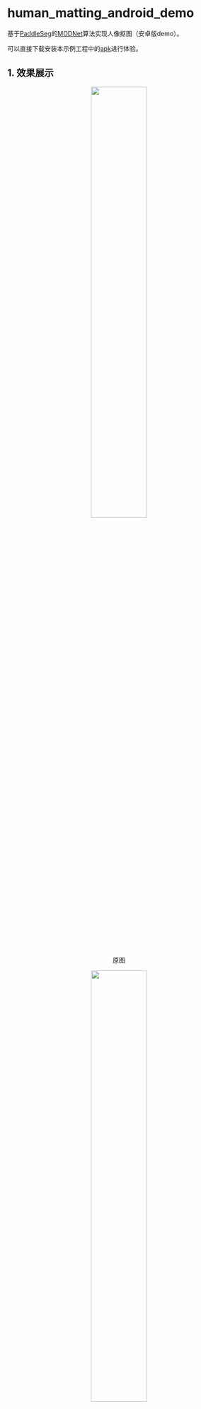 # human_matting_android_demo
基于[PaddleSeg](https://github.com/paddlepaddle/paddleseg/tree/develop)的[MODNet](https://github.com/PaddlePaddle/PaddleSeg/tree/develop/contrib/Matting)算法实现人像抠图（安卓版demo）。

可以直接下载安装本示例工程中的[apk](https://paddleseg.bj.bcebos.com/matting/models/deploy/app-debug.apk.1)进行体验。

## 1. 效果展示
<div align="center">
<img src=https://user-images.githubusercontent.com/14087480/141755673-0e6e6a58-6f13-4534-9eae-0c10874a12ca.jpg  width="50%"> 

原图
</div>

<div align="center">
<img src=https://user-images.githubusercontent.com/14087480/141755700-b314d11e-0998-48cc-9bde-18190dbbc1ad.jpg  width="50%" >

新背景

</div>

在手机上进行人像抠图然后再替换背景：

<div align="center">
<img src=https://user-images.githubusercontent.com/14087480/141755723-733b0f68-4119-402a-a7b3-854dd6676031.jpg  width="50%" >
</div>


## 2. 安卓Demo使用说明

### 2.1 要求
* Android Studio 3.4；
* Android手机；

### 2.2 一键安装
* git clone https://github.com/qianbin1989228/human_matting_android_demo.git ;
* 打开Android Studio，在"Welcome to Android Studio"窗口点击"Open an existing Android Studio project"，在弹出的路径选择窗口中选择刚git下来的文件夹，然后点击右下角的"Open"按钮即可导入工程，构建工程的过程中会自动下载demo需要的Lite预测库；
* 通过USB连接Android手机；
* 载入工程后，点击菜单栏的Run->Run 'App'按钮，在弹出的"Select Deployment Target"窗口选择已经连接的Android设备，然后点击"OK"按钮；

*注：此安卓demo基于[Paddle-Lite](https://paddlelite.paddlepaddle.org.cn/)开发，PaddleLite版本为2.8.0。*

### 2.3 预测
* 在人像抠图Demo中，默认会载入一张人像图像，并会在图像下方给出CPU的预测结果和预测时延；
* 在人像抠图Demo中，你还可以通过右上角的"打开本地相册"和"打开摄像头拍照"按钮分别从相册或相机中加载测试图像然后进行预测推理；

*注意：demo中拍照时照片会自动压缩，想测试拍照原图效果，可使用手机相机拍照后从相册中打开进行预测。*

## 3. 二次开发
可按需要更新预测库或模型进行二次开发，其中更新模型分为模型导出和模型转换两个步骤。

### 3.1 更新预测库
[Paddle-Lite官网](https://paddlelite.paddlepaddle.org.cn/)提供了预编译版本的安卓预测库，也可以参考官网自行编译。

Paddle-Lite在安卓端的预测库主要包括三个文件：

* PaddlePredictor.jar；
* arm64-v8a/libpaddle_lite_jni.so；
* armeabi-v7a/libpaddle_lite_jni.so；

下面分别介绍两种方法：

* 使用预编译版本的预测库，最新的预编译文件参考：[release](https://github.com/PaddlePaddle/Paddle-Lite/releases/)，此demo使用的[版本](https://paddlelite-demo.bj.bcebos.com/libs/android/paddle_lite_libs_v2_8_0.tar.gz)

	解压上面文件，PaddlePredictor.jar位于：java/PaddlePredictor.jar；

	arm64-v8a相关so位于：java/libs/arm64-v8a；

	armeabi-v7a相关so位于：java/libs/armeabi-v7a；

* 手动编译Paddle-Lite预测库
开发环境的准备和编译方法参考：[Paddle-Lite源码编译](https://paddle-lite.readthedocs.io/zh/release-v2.8/source_compile/compile_env.html)。

准备好上述文件，即可参考[java_api](https://paddle-lite.readthedocs.io/zh/release-v2.8/api_reference/java_api_doc.html)在安卓端进行推理。具体使用预测库的方法可参考[Paddle-Lite-Demo](https://github.com/PaddlePaddle/Paddle-Lite-Demo)中更新预测库部分的文档。

### 3.2 模型导出
此demo的人像抠图采用Backbone为HRNet_W18的MODNet模型，模型[训练教程](https://github.com/PaddlePaddle/PaddleSeg/tree/develop/contrib/Matting)请参考官网，官网提供了3种不同性能的Backone：MobileNetV2、ResNet50_vd和HRNet_W18。本安卓demo综合考虑精度和速度要求，采用了HRNet_W18作为Backone。可以直接从官网下载训练好的动态图模型进行算法验证。

为了能够在安卓手机上进行推理，需要将动态图模型导出为静态图模型，导出时固定图像输入尺寸即可。

首先git最新的[PaddleSeg](https://github.com/paddlepaddle/paddleseg/tree/develop)项目，然后cd进入到PaddleSeg/contrib/Matting目录。将下载下来的modnet-hrnet_w18.pdparams动态图模型文件（也可以自行训练得到）放置在当前文件夹（PaddleSeg/contrib/Matting）下面。然后修改配置文件 configs/modnet_mobilenetv2.yml(注意：虽然采用hrnet18模型，但是该模型依赖的配置文件modnet_hrnet_w18.yml本身依赖modnet_mobilenetv2.yml),修改其中的val_dataset字段如下：

``` yml
val_dataset:
  type: MattingDataset
  dataset_root: data/PPM-100
  val_file: val.txt
  transforms:
    - type: LoadImages
    - type: ResizeByShort
      short_size: 256
    - type: ResizeToIntMult
      mult_int: 32
    - type: Normalize
  mode: val
  get_trimap: False
```
上述修改中尤其注意short_size: 256这个字段，这个值直接决定我们最终的推理图像采用的尺寸大小。这个字段值设置太小会影响预测精度，设置太大会影响手机推理速度（甚至造成手机因性能问题无法完成推理而奔溃）。经过实际测试，对于hrnet18，该字段设置为256较好。

完成配置文件修改后，采用下面的命令进行静态图导出：
``` shell
python export.py \
    --config configs/modnet/modnet_hrnet_w18.yml \
    --model_path modnet-hrnet_w18.pdparams \
    --save_dir output
```

转换完成后在当前目录下会生成output文件夹，该文件夹中的文件即为转出来的静态图文件。

### 3.3 模型转换

#### 3.3.1 模型转换工具
准备好PaddleSeg导出来的静态图模型和参数文件后，需要使用Paddle-Lite提供的opt对模型进行优化，并转换成Paddle-Lite支持的文件格式。

首先安装PaddleLite：

``` shell
pip install paddlelite==2.8.0
```

然后使用下面的python脚本进行转换：

``` python
# 引用Paddlelite预测库
from paddlelite.lite import *

# 1. 创建opt实例
opt=Opt()

# 2. 指定静态模型路径 
opt.set_model_file('./output/model.pdmodel')
opt.set_param_file('./output/model.pdiparams')

# 3. 指定转化类型： arm、x86、opencl、npu
opt.set_valid_places("arm")
# 4. 指定模型转化类型： naive_buffer、protobuf
opt.set_model_type("naive_buffer")
# 5. 输出模型地址
opt.set_optimize_out("./output/hrnet_w18")
# 6. 执行模型优化
opt.run()
```

转换完成后在output目录下会生成对应的hrnet_w18.nb文件。

#### 3.3.2 更新模型
将优化好的`.nb`文件，替换安卓程序中的 app/src/main/assets/image_matting/
models/modnet下面的文件即可。

然后在工程中修改图像输入尺寸：打开string.xml文件，修改示例如下：
``` xml
<string name="INPUT_SHAPE_DEFAULT">1,3,256,256</string>
```
1,3,256,256分别表示图像对应的batchsize、channel、height、width，我们一般修改height和width即可，这里的height和width需要和静态图导出时设置的尺寸一致。

整个安卓demo采用java实现，没有内嵌C++代码，构建和执行比较简单。未来也可以将本demo移植到java web项目中实现web版人像抠图。
